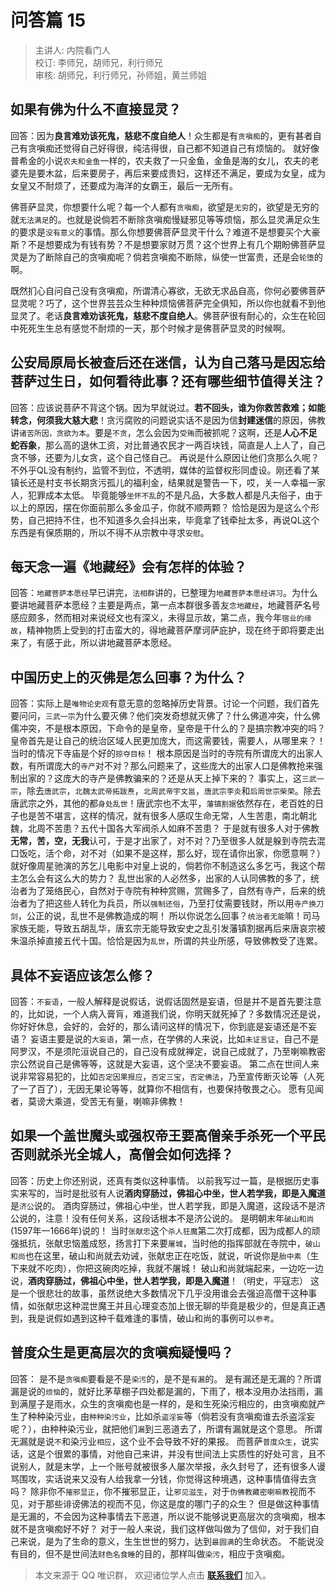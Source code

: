 # 问答篇 15

> 主讲人: 内院看门人 <br />
> 校订: 李师兄，胡师兄，利行师兄 <br />
> 审核: 胡师兄，利行师兄，孙师姐，黄兰师姐 <br />

## 如果有佛为什么不直接**显灵**？

回答：因为**良言难劝该死鬼，慈悲不度自绝人**！众生都是有`贪嗔痴`的，更有甚者自己有贪嗔痴还觉得自己好得很，纯洁得很，自己都不知道自己有烦恼的。
就好像普希金的小说`农夫和金鱼`一样的，农夫救了一只金鱼，金鱼是海的女儿，农夫的老婆先是要木盆，后来要房子，再后来要成贵妇，这样还不满足，要成为女皇，成为女皇又不耐烦了，还要成为海洋的女霸王，最后一无所有。

佛菩萨显灵，你想要什么呢？每一个人都有`贪嗔痴`，欲望是`无穷`的，欲望是无穷的就`无法满足`的。也就是说倘若不断除贪嗔痴慢疑邪见等等烦恼，那么显灵满足众生的要求是`没有意义`的事情。那么你想要佛菩萨显灵干什么？难道不是想要买个大豪斯？不是想要成为有钱有势？不是想要家财万贯？这个世界上有几个期盼佛菩萨显灵是为了断除自己的贪嗔痴呢？倘若贪嗔痴不断除，纵使一世富贵，还是会`轮堕`的啊。

既然扪心自问自己没有贪嗔痴，所谓清心寡欲，无欲无求品自高，你何必要佛菩萨显灵呢？巧了，这个世界芸芸众生种种烦恼佛菩萨完全俱知，所以你也就看不到他显灵了。老话**良言难劝该死鬼，慈悲不度自绝人**。佛菩萨很有耐心的，众生在轮回中死死生生总有感觉不耐烦的一天，那个时候才是佛菩萨显灵的时候啊。

## 公安局原局长被查后还在迷信，认为自己落马是因忘给菩萨过生日，如何看待此事？还有哪些细节值得关注？

回答：应该说菩萨不背这个锅。因为早就说过。**若不回头，谁为你救苦救难；如能转念，何须我大慈大悲**！贪污腐败的问题说实话不是因为信**封建迷信**的原因，佛教讲`诸苦所因，贪欲为本`。要是`不贪`，怎么会因为`受贿`而被抓呢？这啊，还是**人心不足蛇吞象**，那么高的退休工资，对比普通农民才一两百块钱，简直是人上人了，自己贪不够，还要为儿女贪，这个自己怪自己。
再说是什么原因让他们贪那么久呢？不外乎QL没有制约，监管不到位，不透明，媒体的监督权形同虚设。刚还看了某镇长还是村支书长期贪污孤儿的福利金，结果就是警告一下，哎，关一人幸福一家人，犯罪成本太低。
毕竟能够`坐怀不乱`的不是凡品，大多数人都是凡夫俗子，由于以上的原因，摆在你面前那么多金瓜子，你就不顺两颗？
恰恰是因为是这么个形势，自己把持不住，也不知道多久会抖出来，毕竟拿了钱牵扯太多，再说QL这个东西是有保质期的，所以不得不从宗教中寻求`安慰`。

## 每天念一遍《地藏经》会有怎样的体验？

回答：`地藏菩萨本愿经`早已讲完，`法相群`讲的，已整理为`地藏菩萨本愿经讲习`。为什么要讲地藏菩萨本愿经？主要是两点，第一点本群很多善友`念地藏经`，地藏菩萨名号感应颇多，然而相对来说经文也有深义，未得显示故，第二点，我今年`宿业的缘故`，精神物质上受到的打击蛮大的，得地藏菩萨摩诃萨庇护，现在终于即将要走出来了，有感于此，所以讲地藏菩萨本愿经。

## 中国历史上的**灭佛**是怎么回事？为什么？

回答：实际上是`唯物论史观`有意无意的忽略掉历史背景。讨论一个问题，我们首先要问问，`三武一宗`为什么要灭佛？他们突发奇想就灭佛了？什么佛道冲突，什么佛儒冲突，不是根本原因，下命令的是皇帝，皇帝是干什么的？是搞宗教冲突的吗？皇帝首先是让自己的统治区域人民更加庞大，而这需要钱，需要人，从哪里来？！当时的情况下寺庙是个好的`掠夺目标`！
根本原因是当时的寺院有所谓庞大的出家人数，有所谓庞大的`寺产`对不对？那么问题来了，这些庞大的出家人口是佛教抢来强制出家的？这庞大的寺产是佛教骗来的？还是从天上掉下来的？
事实上，这`三武一宗`，除去`唐武宗`，`北魏太武帝拓跋焘`，`北周武帝宇文邕`，`唐武宗李炎`和`后周世宗柴荣`。除去唐武宗之外，其他的都`身处乱世`！唐武宗也不太平，`藩镇割据`依然存在，老百姓的日子也是苦不堪言，这样的情况，就有很多人感叹生命无常，人生苦患，南北朝北魏，北周不苦患？五代十国各大军阀杀人如麻不苦患？
于是就有很多人对于佛教**无常，苦，空，无我**认可，于是才出家了，对不对？乃至很多人就是躲到寺院去混口饭吃，活个命，对不对（如果不是这样，那么好，现在请你出家，你愿意啊？）就好像周星驰演的苏乞儿电影中对皇上说的，倘若你不制造这么多乞丐，我这个帮主怎么会有这么大的势力？
乱世出家的人必然多，出家的人认同佛教的多了，统治者为了笼络民心，自然对于寺院有种种赏赐，赏赐多了，自然有寺产，后来的统治者为了把这些人转化为兵员，所以`强制还俗`，乃至打仗需要钱财，所以用`寺产换刀剑`，公正的说，乱世不是佛教造成的啊！
所以你说怎么回事？`统治者无能`嘛！司马家族无能，导致五胡乱华，唐玄宗无能导致安史之乱引发藩镇割据再后来唐哀宗被朱温杀掉直接五代十国。恰恰是因为`乱世`，所谓的共业所感，导致佛教受了连累。

## 具体**不妄语**应该怎么修？

回答：`不妄语`，一般人解释是说假话，说假话固然是妄语，但是并不是首先要注意的，比如说，一个人病入膏肓，难道我们说，你明天就死掉了？多数情况还是说，你好好休息，会好的，会好的，那么请问这样的情况下，你到底是妄语还是不妄语？
妄语主要是说的`大妄语`，第一点，在学佛的人来说，比如`未证言证`，自己不是阿罗汉，不是须陀洹说自己的，自己没有成就禅定，说自己成就了，乃至喇嘛教密宗公然说自己是佛等等，这就是大妄语，这个坚决不要妄语。
第二点在世间人来说非常容易犯的，比如`否定因果报应`，`否定三宝`，`否定佛法`，乃至宣传断灭论等（人死了一了百了），无因无果论等等，就算你不相信有，也要保持敬畏之心。
愿有见闻者，莫谤大乘道，受苦无有量，喇嘛非佛教！

## 如果一个盖世魔头或强权帝王要高僧亲手杀死一个平民否则就杀光全城人，高僧会如何选择？

回答：历史上你还别说，还真有类似这种事情。
以前我写过一篇，是根据历史事实来写的，当时是批驳有人说**酒肉穿肠过，佛祖心中坐，世人若学我，即是入魔道**是`济公`说的。
酒肉穿肠过，佛祖心中坐，世人若学我，即是入魔道，这段话不是济公说的，注意！没有任何关系，这段话根本不是济公说的。
是明朝末年`破山和尚`(1597年一1666年)说的！
当时`张献忠`这个`杀人狂魔`第二次打成都，因为成都人的顽强抵抗，张献忠恼羞成怒，扬言打下来要`屠城`，当时他的指挥部就在寺院中，`破山和尚`也在这里，破山和尚就去劝诫，张献忠正在吃饭，就说，听说你是`胎中素`（生下来就不吃肉），你把这碗肉吃掉，我就不屠城！
破山和尚就端起来，一边吃一边说，**酒肉穿肠过，佛祖心中坐，世人若学我，即是入魔道**！（明史，平寇志）
这是一个很悲壮的故事，虽然说绝大多数情况下几乎没用谁会去强迫高僧干这种事情，如张献忠这种混世魔王并且心理变态加上很无聊的毕竟是极少的，但是真正遇到，我是说假如遇到这种千载难逢的事情，破山和尚的事例可以`参考`。

## **普度众生**是更**高层次**的贪嗔痴疑慢吗？

回答： 是不是`贪嗔痴`要看是不是`染污`的，是不是`有漏`的。
是有漏还是无漏的？所谓漏是说的`烦恼`的，就好比茅草棚子四处都是漏的，下雨了，根本没用办法挡雨，漏到满屋子是雨水，众生的贪嗔痴也是一样的，是和生死染污相应的，由贪嗔痴就产生了种种染污业，由`种种染污业`，比如杀`盗淫妄`等（倘若没有贪嗔痴谁去杀盗淫妄呢？），由种种染污业，就把他们`漏`到三恶道去了，所谓有漏就是这个意思。
所谓无漏就是说`不`和染污业`相应`，这个业不会导致不好的果报。
而菩萨`普度众生`，说实话，这是个很累的事情，对他自己来讲，并没有世间法上实质性的好处可言，且不说别人，就是末学，上一个账号就被很多人屡次举报，永久封号了，还有很多人谩骂围攻，实话说来又没有人给我拿一分钱，你觉得这种境遇，这种事情值得去贪吗？
除非你不`摧邪显正`，你不摧邪显正，让`邪见滋生`，对于`伪佛教藏密喇嘛教`视而不见，对于那些诽谤佛法的视而不见，你这是度的哪门子的众生？
但是做这种事情是无漏的，不会因为这种事情去下恶道，所以说不能够说更高层次的贪嗔痴，根本就不是贪嗔痴好不好？
对于一般人来说，我们这样做叫做为了信仰，对于我们自己来说，是为了生命的意义，生生世世的努力，达到`最圆满`的生命状态。
不能说没有目的，但不是世间法`财色名食睡`的目的，那样叫做`染污`，相应于贪嗔痴。

> 本文来源于 QQ 唯识群， 欢迎诸位学人点击 **[联系我们](https://mp.weixin.qq.com/s/lZCfWjmLjgNR165Tx4_bCQ)** 加入。
